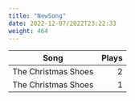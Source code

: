 ```yaml
---
title: "NewSong"
date: 2022-12-07/2022T23:22:33
weight: 464
---
```




 Song | Plays 
----- | -----:
The Christmas Shoes | 2
The Christmas Shoes | 1
